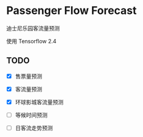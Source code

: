 # Passenger Flow Forecast

迪士尼乐园客流量预测

使用 Tensorflow 2.4

## TODO
- [x] 售票量预测
- [x] 客流量预测
- [x] 环球影城客流量预测
- [ ] 等候时间预测
- [ ] 日客流走势预测

